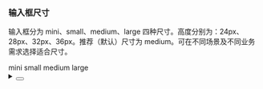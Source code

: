 ### 输入框尺寸

输入框分为 <yc-tag>mini</yc-tag>、<yc-tag>small</yc-tag>、<yc-tag>medium</yc-tag>、<yc-tag>large</yc-tag> 四种尺寸。高度分别为：<yc-tag>24px</yc-tag>、<yc-tag>28px</yc-tag>、<yc-tag>32px</yc-tag>、<yc-tag>36px</yc-tag>。推荐（默认）尺寸为 <yc-tag>medium</yc-tag>。可在不同场景及不同业务需求选择适合尺寸。

<div class="cell-demo vp-raw">
  <yc-space
    direction="vertical"
    size="large">
    <yc-radio-group
      type="button"
      v-model="size">
      <yc-radio value="mini">mini</yc-radio>
      <yc-radio value="small">small</yc-radio>
      <yc-radio value="medium">medium</yc-radio>
      <yc-radio value="large">large</yc-radio>
    </yc-radio-group>
    <yc-input
      :style="{ width: '320px' }"
      placeholder="Please enter something"
      :size="size"
      allow-clear />
  </yc-space>
</div>

<script setup>
  import { ref } from 'vue';
const size = ref('medium');
</script>

<details>
<summary>
 <button class="code-btn"  >
    <icon-code />
 </button>
</summary>

```vue
<template>
  <yc-space
    direction="vertical"
    size="large">
    <yc-radio-group
      type="button"
      v-model="size">
      <yc-radio value="mini">mini</yc-radio>
      <yc-radio value="small">small</yc-radio>
      <yc-radio value="medium">medium</yc-radio>
      <yc-radio value="large">large</yc-radio>
    </yc-radio-group>
    <yc-input
      :style="{ width: '320px' }"
      placeholder="Please enter something"
      :size="size"
      allow-clear />
  </yc-space>
</template>

<script setup>
import { ref } from 'vue';
const size = ref('medium');
</script>
```

</details>
